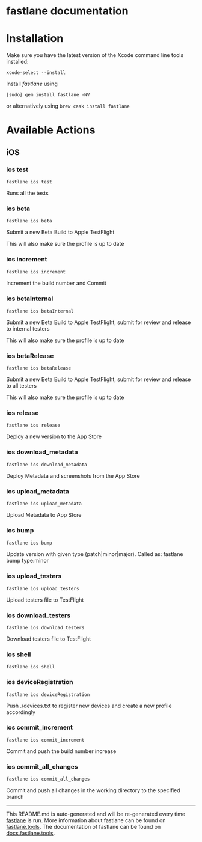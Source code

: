 fastlane documentation
================
# Installation

Make sure you have the latest version of the Xcode command line tools installed:

```
xcode-select --install
```

Install _fastlane_ using
```
[sudo] gem install fastlane -NV
```
or alternatively using `brew cask install fastlane`

# Available Actions
## iOS
### ios test
```
fastlane ios test
```
Runs all the tests
### ios beta
```
fastlane ios beta
```
Submit a new Beta Build to Apple TestFlight

This will also make sure the profile is up to date
### ios increment
```
fastlane ios increment
```
Increment the build number and Commit
### ios betaInternal
```
fastlane ios betaInternal
```
Submit a new Beta Build to Apple TestFlight, submit for review and release to internal testers

This will also make sure the profile is up to date
### ios betaRelease
```
fastlane ios betaRelease
```
Submit a new Beta Build to Apple TestFlight, submit for review and release to all testers

This will also make sure the profile is up to date
### ios release
```
fastlane ios release
```
Deploy a new version to the App Store
### ios download_metadata
```
fastlane ios download_metadata
```
Deploy Metadata and screenshots from the App Store
### ios upload_metadata
```
fastlane ios upload_metadata
```
Upload Metadata to App Store
### ios bump
```
fastlane ios bump
```
Update version with given type (patch|minor|major). Called as: fastlane bump type:minor
### ios upload_testers
```
fastlane ios upload_testers
```
Upload testers file to TestFlight
### ios download_testers
```
fastlane ios download_testers
```
Download testers file to TestFlight
### ios shell
```
fastlane ios shell
```

### ios deviceRegistration
```
fastlane ios deviceRegistration
```
Push ./devices.txt to register new devices and create a new profile accordingly
### ios commit_increment
```
fastlane ios commit_increment
```
Commit and push the build number increase
### ios commit_all_changes
```
fastlane ios commit_all_changes
```
Commit and push all changes in the working directory to the specified branch

----

This README.md is auto-generated and will be re-generated every time [fastlane](https://fastlane.tools) is run.
More information about fastlane can be found on [fastlane.tools](https://fastlane.tools).
The documentation of fastlane can be found on [docs.fastlane.tools](https://docs.fastlane.tools).
